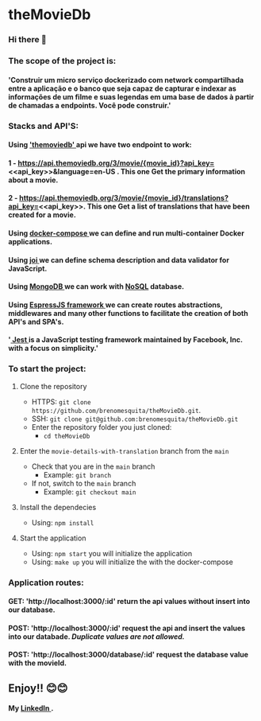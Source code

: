 # theMovieDb
### Hi there 👋
### The scope of the project is:
#### 'Construir um micro serviço dockerizado com network compartilhada entre a aplicação e o banco que seja capaz de capturar e indexar as informações de um filme e suas legendas em uma base de dados à partir de chamadas a endpoints. Você pode construir.'
### Stacks and API'S:
#### Using <a href="http://themoviedb.org/"> 'themoviedb' </a> api we have two endpoint to work:
#### 1 - https://api.themoviedb.org/3/movie/{movie_id}?api_key=<<api_key>>&language=en-US . This one Get the primary information about a movie.
#### 2 - https://api.themoviedb.org/3/movie/{movie_id}/translations?api_key=<<api_key>>. This one Get a list of translations that have been created for a movie.

#### Using <a href="https://docs.docker.com/compose/"> docker-compose </a> we can define and run multi-container Docker applications.

#### Using <a href="https://joi.dev/"> joi </a> we can define schema description and data validator for JavaScript.

#### Using <a href="https://www.mongodb.com/"> MongoDB </a> we can work with <a href="https://medium.com/permalink-univesp/nosql-o-que-s%C3%A3o-onde-habitam-do-que-se-alimentam-2ccd4cc39571"> NoSQL</a> database.

#### Using <a href="https://expressjs.com/pt-br/"> EspressJS framework </a> we can create routes abstractions, middlewares and many other functions to facilitate the creation of both API's and SPA's.

#### '<a href="https://jestjs.io/"> Jest </a> is a JavaScript testing framework maintained by Facebook, Inc. with a focus on simplicity.'

### To start the project:

1. Clone the repository

   - HTTPS:  `git clone https://github.com/brenomesquita/theMovieDb.git`.
   - SSH: `git clone git@github.com:brenomesquita/theMovieDb.git`
   - Enter the repository folder you just cloned:
     - `cd theMovieDb`

2. Enter the `movie-details-with-translation` branch from the `main`

   - Check that you are in the `main` branch
     - Example: `git branch`
   - If not, switch to the `main` branch
     - Example: `git checkout main`

4. Install the dependecies

   - Using: `npm install`

5. Start the application

   - Using: `npm start` you will initialize the application
   - Using: `make up` you will initialize the with the docker-compose

### Application routes:
#### GET: 'http://localhost:3000/:id' return the api values without insert into our database.
#### POST: 'http://localhost:3000/:id' request the api and insert the values into our databade. *Duplicate values ​​are not allowed.*
#### POST: 'http://localhost:3000/database/:id' request the database value with the movieId.

## Enjoy!! 😊😊
#### My <a href="https://www.linkedin.com/in/brenomesquita/"> LinkedIn </a>.